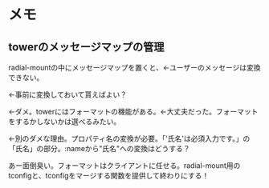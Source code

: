 # メモ

## towerのメッセージマップの管理

radial-mountの中にメッセージマップを置くと、←ユーザーのメッセージは変換できない。

←事前に変換しておいて貰えばよい？

←ダメ。towerにはフォーマットの機能がある。←大丈夫だった。フォーマットをするかしないかは選べるみたい。

←別のダメな理由。プロパティ名の変換が必要。「'氏名'は必須入力です。」の「氏名」の部分。:nameから"氏名"への変換はどうする？

あー面倒臭い。フォーマットはクライアントに任せる。radial-mount用のtconfigと、tconfigをマージする関数を提供して終わりにする！
